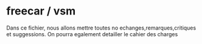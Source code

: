 # freecar / vsm
Dans ce fichier, nous allons mettre toutes no echanges,remarques,critiques et suggessions. On pourra egalement detailler le cahier des charges
